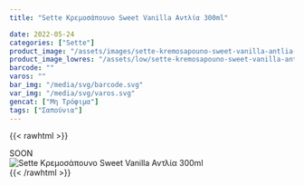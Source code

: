 ```yaml
---
title: "Sette Κρεμοσάπουνο Sweet Vanilla Αντλία 300ml"

date: 2022-05-24
categories: ["Sette"]
product_image: "/assets/images/sette-kremosapouno-sweet-vanilla-antlia-300ml.jpg"
product_image_lowres: "/assets/low/sette-kremosapouno-sweet-vanilla-antlia-300ml.jpg"
barcode: ""
varos: ""
bar_img: "/media/svg/barcode.svg"
var_img: "/media/svg/varos.svg"
gencat: ["Μη Τρόφιμα"]
tags: ["Σαπούνια"]
---
```

{{< rawhtml >}}

<div class="sload422"><div class="product">SOON<br><div class="pimg"><img alt="Sette Κρεμοσάπουνο Sweet Vanilla Αντλία 300ml" title="Sette Κρεμοσάπουνο Sweet Vanilla Αντλία 300ml" src="/assets/images/sette-kremosapouno-sweet-vanilla-antlia-300ml.jpg"></div></div></div>
{{< /rawhtml >}}


